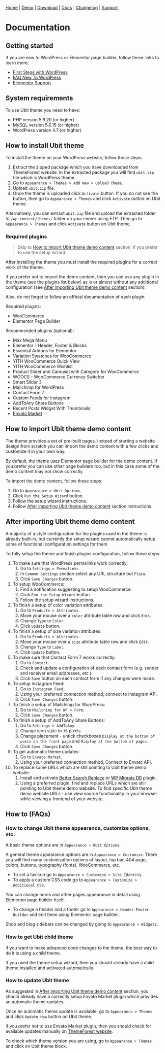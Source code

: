 [Home](/) | [Demo](/demo/) | [Download](/download) | [Docs](/docs) | [Changelog](/changelog) | [Support](/support)

# Documentation

## Getting started

If you are new to WordPress or Elementor page builder, follow these links to learn more:

- [First Steps with WordPress](https://wordpress.org/support/article/first-steps-with-wordpress-b/)
- [FAQ New To WordPress](https://codex.wordpress.org/FAQ_New_To_WordPress)
- [Elementor Support](https://elementor.com/support/)

## System requirements

To use Ubit theme you need to have:

- PHP version 5.6.20 (or higher)
- MySQL version 5.0.15 (or higher)
- WordPress version 4.7 (or higher)

## How to install Ubit theme

To install the theme on your WordPress website, follow these steps:

1. Extract the zipped package which you have downloaded from ThemeForest website. In the extracted package you will find `ubit.zip` file which is WordPress theme.
2. Go to `Appearance > Themes > Add New > Upload Theme`.
3. Upload `ubit.zip` file.
4. Once the theme is uploaded click `Activate` button. If you do not see the button, then go to `Appearance > Themes` and click `Activate` button on Ubit theme.

Alternatively, you can extract `ubit.zip` file and upload the extracted folder to `/wp-content/themes/` folder on your server using FTP. Then go to `Appearance > Themes` and click `Activate` button on Ubit theme.

### Required plugins

> Skip to [How to import Ubit theme demo content](#how-to-import-ubit-theme-demo-content) section, if you prefer to use the setup wizard.

After installing the theme you must install the required plugins for a correct work of the theme.

If you prefer not to import the demo content, then you can use any plugin in the theme (see the plugins list below) as is or almost without any additional configuration (see [After importing Ubit theme demo content](#after-importing-ubit-theme-demo-content) section).

Also, do not forget to follow an official documentation of each plugin.

Required plugins:

- WooCommerce
- Elementor Page Builder

Recommended plugins (optional):

- Max Mega Menu
- Elementor - Header, Footer & Blocks
- Essential Addons for Elementor
- Variation Swatches for WooCommerce
- YITH WooCommerce Quick View
- YITH WooCommerce Wishlist
- Product Slider and Carousel with Category for WooCommerce
- WOOCS - WooCommerce Currency Switcher
- Smart Slider 3
- Mailchimp for WordPress
- Contact Form 7
- Custom Feeds for Instagram
- AddToAny Share Buttons
- Recent Posts Widget With Thumbnails
- [Envato Market](https://github.com/envato/wp-envato-market)

## How to import Ubit theme demo content

The theme provides a set of pre-built pages. Instead of starting a website design from scratch you can import the demo content with a few clicks and customize it in your own way.

By default, the theme uses Elementor page builder for the demo content. If you prefer you can use other page builders too, but in this case some of the demo content may not show correctly.

To import the demo content, follow these steps:

1. Go to `Appearance > Ubit Options`.
2. Click `Run the Setup Wizard` button.
3. Follow the setup wizard instructions.
4. Follow [After importing Ubit theme demo content](#after-importing-ubit-theme-demo-content) section instructions.

## After importing Ubit theme demo content

A majority of a style configuration for the plugins used in the theme is already built-in, but currently the setup wizard cannot automatically setup some of functional configuration settings for them.

To fully setup the theme and finish plugins configuration, follow these steps:

1. To make sure that WordPress permalinks work correctly:
	1. Go to `Settings > Permalinks`.
	2. In `Common Settings` section select any URL structure but `Plain`.
	3. Click `Save Changes` button.
2. To setup WooCommerce:
	1. Find a notification suggesting to setup WooCommerce.
	2. Click `Run the Setup Wizard` button.
	3. Follow the setup wizard instructions.
3. To finish a setup of color variation attributes:
	1. Go to `Products > Attributes`.
	2. Move your mouse over a `color` attribute table row and click `Edit`.
	3. Change `Type` to `Color`.
	4. Click `Update` button.
4. To finish a setup of size variation attributes:
	1. Go to `Products > Attributes`.
	2. Move your mouse over a `size` attribute table row and click `Edit`.
	3. Change `Type` to `Label`.
	4. Click `Update` button.
5. To make sure that Contact Form 7 works correctly:
	1. Go to `Contact`.
	2. Check and update a configuration of each contact form (e.g. sender and receiver email addresses, etc.).
	3. Click `Save` button on each contact form if any changes were made.
6. To setup Instagram Feed:
	1. Go to `Instagram Feed`.
	2. Using your preferred connection method, connect to Instagram API.
	3. Click `Save Changes` button.
7. To finish a setup of Mailchimp for WordPress:
	1. Go to `Mailchimp for WP > Form`.
	2. Click `Save Changes` button.
8. To finish a setup of AddToAny Share Buttons:
	1. Go to `Settings > AddToAny`.
	2. Change icon style to `36` pixels.
	3. Change placement - untick checkboxes `Display at the bottom of posts on the front page` and `Display at the bottom of pages`.
	4. Click `Save Changes` button.
9. To get automatic theme updates:
	1. Go to `Envato Market`.
	2. Using your preferred connection method, Connect to Envato API.
10. To replace some URLs which are still pointing to Ubit theme demo website:
	1. Install and activate [Better Search Replace](https://wordpress.org/plugins/better-search-replace/) or [WP Migrate DB](https://wordpress.org/plugins/wp-migrate-db/) plugin.
	2. Using a preferred plugin, find and replace URLs which are still pointing to Ubit theme demo website. To find specific Ubit theme demo website URLs - use view source functionality in your browser while viewing a frontend of your website.

## How to (FAQs)

### How to change Ubit theme appearance, customize options, etc.

A basic theme options are in `Appearance > Ubit Options`.

A general theme appearance options are in `Appearance > Customize`. There you will find many customization options of layout, top bar, 404 page, colors, buttons, typography (fonts), WooCommerce, etc.

- To set a favicon go to `Appearance > Customize > Site Identity`.
- To apply a custom CSS code go to `Appearance > Customize > Additional CSS`.

You can change home and other pages appearance in detail using Elementor page builder itself.

- To change a header and a footer go to `Appearance > Header Footer Builder` and edit them using Elementor page builder.

Shop and blog sidebars can be changed by going to `Appearance > Widgets`.

### How to get Ubit child theme

If you want to make advanced code changes to the theme, the best way to do it is using a child theme.

If you used the theme setup wizard, then you should already have a child theme installed and activated automatically.

### How to update Ubit theme

As suggested in [After importing Ubit theme demo content](#after-importing-ubit-theme-demo-content) section, you should already have a correctly setup Envato Market plugin which provides an automatic theme updates.

Once an automatic theme update is available, go to `Appearance > Themes` and click `Update Now` button on Ubit theme.

If you prefer not to use Envato Market plugin, then you should check for available updates manually on [ThemeForest website](https://themeforest.net/search/ubit).

To check which theme version you are using, go to `Appearance > Themes` and click on Ubit theme block.
